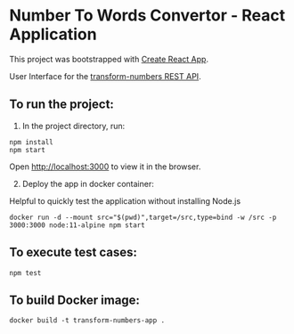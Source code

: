# Number To Words Convertor - React Application

This project was bootstrapped with [Create React App](https://github.com/facebook/create-react-app).

User Interface for the [transform-numbers REST API](https://github.com/NareshBabuPB/transform-numbers-api).

## To run the project:

1. In the project directory, run:
```
npm install
npm start
```

Open [http://localhost:3000](http://localhost:3000) to view it in the browser.

2. Deploy the app in docker container:

Helpful to quickly test the application without installing Node.js

```
docker run -d --mount src="$(pwd)",target=/src,type=bind -w /src -p 3000:3000 node:11-alpine npm start
```

## To execute test cases:

```
npm test
```

## To build Docker image:

```
docker build -t transform-numbers-app .
```
